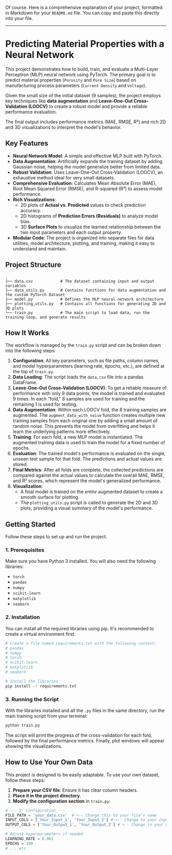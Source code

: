 Of course. Here is a comprehensive explanation of your project, formatted in Markdown for your `README.md` file. You can copy and paste this directly into your file.

---

# Predicting Material Properties with a Neural Network

This project demonstrates how to build, train, and evaluate a Multi-Layer Perceptron (MLP) neural network using PyTorch. The primary goal is to predict material properties (`Porosity` and `Pore Size`) based on manufacturing process parameters (`Current Density` and `Voltage`).

Given the small size of the initial dataset (9 samples), the project employs key techniques like **data augmentation** and **Leave-One-Out Cross-Validation (LOOCV)** to create a robust model and provide a reliable performance evaluation.

The final output includes performance metrics (MAE, RMSE, R²) and rich 2D and 3D visualizations to interpret the model's behavior.

## Key Features

-   **Neural Network Model**: A simple and effective MLP built with PyTorch.
-   **Data Augmentation**: Artificially expands the training dataset by adding Gaussian noise, helping the model generalize better from limited data.
-   **Robust Validation**: Uses Leave-One-Out Cross-Validation (LOOCV), an exhaustive method ideal for very small datasets.
-   **Comprehensive Evaluation**: Calculates Mean Absolute Error (MAE), Root Mean Squared Error (RMSE), and R-squared (R²) to assess model performance.
-   **Rich Visualizations**:
    -   2D plots of **Actual vs. Predicted** values to check prediction accuracy.
    -   2D histograms of **Prediction Errors (Residuals)** to analyze model bias.
    -   3D **Surface Plots** to visualize the learned relationship between the two input parameters and each output property.
-   **Modular Code**: The project is organized into separate files for data utilities, model architecture, plotting, and training, making it easy to understand and maintain.

## Project Structure

```
.
├── data.csv            # The dataset containing input and output variables
├── data_utils.py       # Contains functions for data augmentation and the custom PyTorch Dataset
├── model.py            # Defines the MLP neural network architecture
├── plotting_utils.py   # Contains all functions for generating 2D and 3D plots
└── train.py            # The main script to load data, run the training loop, and generate results
```

## How It Works

The workflow is managed by the `train.py` script and can be broken down into the following steps:

1.  **Configuration**: All key parameters, such as file paths, column names, and model hyperparameters (learning rate, epochs, etc.), are defined at the top of `train.py`.
2.  **Data Loading**: The script loads the `data.csv` file into a pandas DataFrame.
3.  **Leave-One-Out Cross-Validation (LOOCV)**: To get a reliable measure of performance with only 9 data points, the model is trained and evaluated 9 times. In each "fold," 8 samples are used for training and the remaining 1 is used for testing.
4.  **Data Augmentation**: Within each LOOCV fold, the 8 training samples are augmented. The `augment_data_with_noise` function creates multiple new training samples from each original one by adding a small amount of random noise. This prevents the model from overfitting and helps it learn the underlying patterns more effectively.
5.  **Training**: For each fold, a new MLP model is instantiated. The augmented training data is used to train the model for a fixed number of epochs.
6.  **Evaluation**: The trained model's performance is evaluated on the single, unseen test sample for that fold. The predictions and actual values are stored.
7.  **Final Metrics**: After all folds are complete, the collected predictions are compared against the actual values to calculate the overall MAE, RMSE, and R² scores, which represent the model's generalized performance.
8.  **Visualization**:
    -   A final model is trained on the *entire* augmented dataset to create a smooth surface for plotting.
    -   The `plotting_utils.py` script is called to generate the 2D and 3D plots, providing a visual summary of the model's performance.

## Getting Started

Follow these steps to set up and run the project.

### 1. Prerequisites

Make sure you have Python 3 installed. You will also need the following libraries:

-   `torch`
-   `pandas`
-   `numpy`
-   `scikit-learn`
-   `matplotlib`
-   `seaborn`

### 2. Installation

You can install all the required libraries using pip. It's recommended to create a virtual environment first.

```bash
# Create a file named requirements.txt with the following content:
# pandas
# numpy
# torch
# scikit-learn
# matplotlib
# seaborn

# Install the libraries
pip install -r requirements.txt
```

### 3. Running the Script

With the libraries installed and all the `.py` files in the same directory, run the main training script from your terminal:

```bash
python train.py
```

The script will print the progress of the cross-validation for each fold, followed by the final performance metrics. Finally, plot windows will appear showing the visualizations.

## How to Use Your Own Data

This project is designed to be easily adaptable. To use your own dataset, follow these steps:

1.  **Prepare your CSV file**: Ensure it has clear column headers.
2.  **Place it in the project directory**.
3.  **Modify the configuration section** in `train.py`:

```python
# --- 1. Configuration ---
FILE_PATH = 'your_data.csv'  # <-- Change this to your file's name
INPUT_COLS = ['Your_Input_1', 'Your_Input_2'] # <-- Change to your input column names
OUTPUT_COLS = ['Your_Output_1', 'Your_Output_2'] # <-- Change to your output column names

# Adjust hyperparameters if needed
LEARNING_RATE = 0.001
EPOCHS = 300
# ... etc.
```
